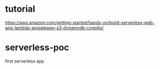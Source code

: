 # tutorial
https://aws.amazon.com/getting-started/hands-on/build-serverless-web-app-lambda-apigateway-s3-dynamodb-cognito/

# serverless-poc
first serverless app

